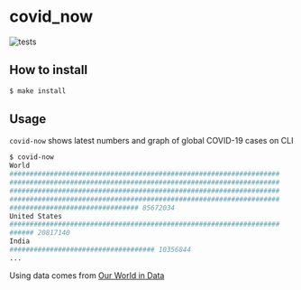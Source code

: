 # covid_now
![tests](https://github.com/pyopyai/covid_now/workflows/tests/badge.svg)

## How to install
```bash
$ make install
```

## Usage
``covid-now`` shows latest numbers and graph of global COVID-19 cases on CLI
```bash
$ covid-now
World 
###################################################################
###################################################################
###################################################################
###################################################################
################################ 85672034
United States 
###################################################################
###### 20817140
India 
#################################### 10356844
...
```
Using data comes from [Our World in Data](https://github.com/owid/covid-19-data/tree/master/public/data)